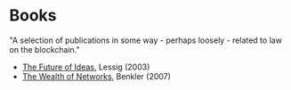 # Books
"A selection of publications in some way - perhaps loosely - related to law on the blockchain."
* [The Future of Ideas](https://www.amazon.co.uk/The-Future-Ideas-Lawrence-Lessig/dp/0375726446/ref=pd_cp_14_2?ie=UTF8&refRID=0MPSZ2WZ0Y2MC0EZQTNW), Lessig (2003)
* [The Wealth of Networks](https://www.amazon.co.uk/The-Wealth-Networks-Production-Transforms/dp/0300125771), Benkler (2007)
